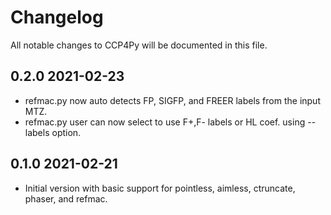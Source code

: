 # Changelog

All notable changes to CCP4Py will be documented in this file.

## 0.2.0 2021-02-23

- refmac.py now auto detects FP, SIGFP, and FREER labels from the input MTZ.
- refmac.py user can now select to use F+,F- labels or HL coef. using --labels option.


## 0.1.0 2021-02-21

- Initial version with basic support for pointless, aimless, ctruncate, phaser, and refmac.
